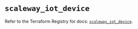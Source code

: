 # `scaleway_iot_device`

Refer to the Terraform Registry for docs: [`scaleway_iot_device`](https://registry.terraform.io/providers/scaleway/scaleway/2.53.0/docs/resources/iot_device).
